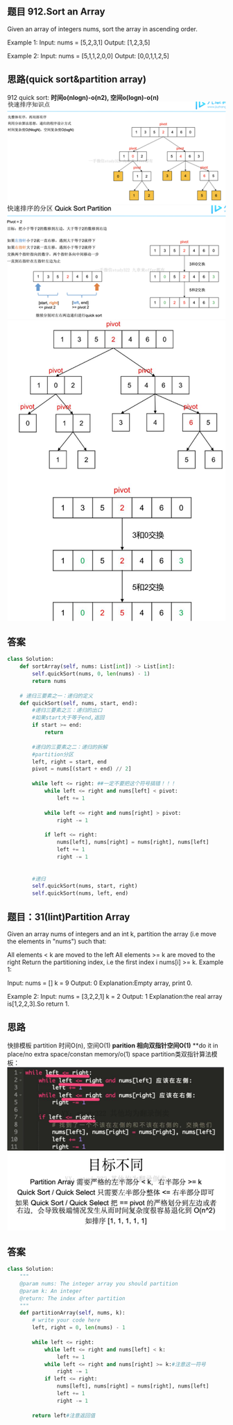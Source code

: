 ## 题目 912.Sort an Array
Given an array of integers nums, sort the array in ascending order.

Example 1:
Input: nums = [5,2,3,1]
Output: [1,2,3,5]

Example 2:
Input: nums = [5,1,1,2,0,0]
Output: [0,0,1,1,2,5]

## 思路(quick sort&partition array)
912 quick sort: **时间o(nlogn)-o(n2), 空间o(logn)-o(n)**
![pre](https://github.com/SSRRBB/Leetcode/blob/main/Images/30.png)
![pre](https://github.com/SSRRBB/Leetcode/blob/main/Images/31.png)
![pre](https://github.com/SSRRBB/Leetcode/blob/main/Images/32.png)

## 答案
```python
class Solution:
    def sortArray(self, nums: List[int]) -> List[int]:
        self.quickSort(nums, 0, len(nums) - 1)
        return nums
    
    # 递归三要素之一：递归的定义    
    def quickSort(self, nums, start, end):
        #递归三要素之三：递归的出口
        #如果start大于等于end,返回
        if start >= end:
            return
        
        #递归的三要素之二：递归的拆解
        #partition分区 
        left, right = start, end
        pivot = nums[(start + end) // 2]
        
        while left <= right: ##一定不要把这个符号搞错！！！
            while left <= right and nums[left] < pivot:
                left += 1
                
            while left <= right and nums[right] > pivot:
                right -= 1
            
            if left <= right:
                nums[left], nums[right] = nums[right], nums[left]
                left += 1
                right -= 1
        
                        
        #递归        
        self.quickSort(nums, start, right)
        self.quickSort(nums, left, end)
 ```
 
## 题目：31(lint)Partition Array
Given an array nums of integers and an int k, partition the array (i.e move the elements in "nums") such that:

All elements < k are moved to the left
All elements >= k are moved to the right
Return the partitioning index, i.e the first index i nums[i] >= k.
Example 1:

Input:
nums = []
k = 9
Output:
0
Explanation:Empty array, print 0.

Example 2:
Input:
nums = [3,2,2,1]
k = 2
Output:
1
Explanation:the real array is[1,2,2,3].So return 1.

## 思路
快排模板 partition 时间O(n), 空间O(1) 
**parition 相向双指针空间O(1)**
**do it in place/no extra space/constan memory/o(1) space
partition类双指针算法模板：
![pre](https://github.com/SSRRBB/Leetcode/blob/main/Images/18.png)
![pre](https://github.com/SSRRBB/Leetcode/blob/main/Images/17.png)

## 答案
``` Python
class Solution:
    """
    @param nums: The integer array you should partition
    @param k: An integer
    @return: The index after partition
    """
    def partitionArray(self, nums, k):
        # write your code here
        left, right = 0, len(nums) - 1

        while left <= right:
            while left <= right and nums[left] < k:
                left += 1
            while left <= right and nums[right] >= k:#注意这一符号
                right -= 1
            if left <= right:
                nums[left], nums[right] = nums[right], nums[left]
                left += 1
                right -= 1
        
        return left#注意返回值
```
